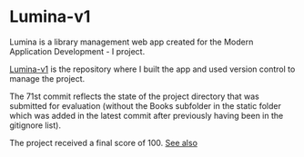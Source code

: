 # Lumina-v1

Lumina is a library management web app created for the Modern Application Development - I project.

[Lumina-v1](https://github.com/aradhanachatterjee/Lumina-v1) is the repository where I built the app and used version control to manage the project.

The 71st commit reflects the state of the project directory that was submitted for evaluation (without the Books subfolder in the static folder which was added in the latest commit after previously having been in the gitignore list).

The project received a final score of 100. [See also](https://app.onlinedegree.iitm.ac.in/document_verification/a46b2bfaa759ee837e9118c03e25758e)
